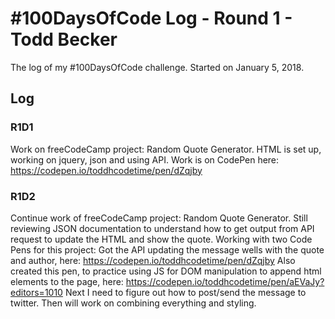 # #100DaysOfCode Log - Round 1 - Todd Becker

The log of my #100DaysOfCode challenge. Started on January 5, 2018.

## Log

### R1D1 
Work on freeCodeCamp project: Random Quote Generator. HTML is set up, working on jquery, json and using API. Work is on CodePen here: https://codepen.io/toddhcodetime/pen/dZqjby

### R1D2
Continue work of freeCodeCamp project: Random Quote Generator. Still reviewing JSON documentation to understand how to get output from API request to update the HTML and show the quote. Working with two Code Pens for this project:
Got the API updating the message wells with the quote and author, here:
https://codepen.io/toddhcodetime/pen/dZqjby
Also created this pen, to practice using JS for DOM manipulation to append html elements to the page, here:
https://codepen.io/toddhcodetime/pen/aEVaJy?editors=1010
Next I need to figure out how to post/send the message to twitter. Then will work on combining everything and styling.
